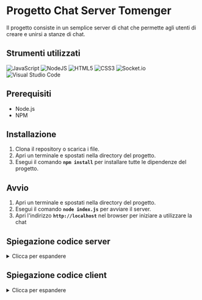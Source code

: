 # Progetto Chat Server Tomenger
Il progetto consiste in un semplice server di chat che permette agli utenti di creare e unirsi a stanze di chat.

## Strumenti utilizzati ##
![JavaScript](https://img.shields.io/badge/javascript-%23323330.svg?style=for-the-badge&logo=javascript&logoColor=%23F7DF1E)
![NodeJS](https://img.shields.io/badge/node.js-6DA55F?style=for-the-badge&logo=node.js&logoColor=white)
![HTML5](https://img.shields.io/badge/html5-%23E34F26.svg?style=for-the-badge&logo=html5&logoColor=white)
![CSS3](https://img.shields.io/badge/css3-%231572B6.svg?style=for-the-badge&logo=css3&logoColor=white)
![Socket.io](https://img.shields.io/badge/Socket.io-black?style=for-the-badge&logo=socket.io&badgeColor=010101)
![Visual Studio Code](https://img.shields.io/badge/Visual%20Studio%20Code-0078d7.svg?style=for-the-badge&logo=visual-studio-code&logoColor=white)

## Prerequisiti
* Node.js
* NPM

## Installazione
1. Clona il repository o scarica i file.
2. Apri un terminale e spostati nella directory del progetto.
3. Esegui il comando **`npm install`** per installare tutte le dipendenze del progetto.

## Avvio
1. Apri un terminale e spostati nella directory del progetto.
2. Esegui il comando **`node index.js`** per avviare il server.
3. Apri l'indirizzo **`http://localhost`** nel browser per iniziare a utilizzare la chat

## Spiegazione codice server
<details>
<summary>Clicca per espandere</summary>

### Dipendenze e avvio server HTTP
```js
// index.js

const express = require('express'); // Modulo per server HTTP
const app = express();
const server = require('http').Server(app); // Server HTTP
const { Server } = require('socket.io'); // Server Socket
const io = new Server(server);

const bodyParser = require('body-parser');
app.use(bodyParser.urlencoded({ extended: false }));

// Crea array che contiene stanze
const stanze = [];

// Metti in ascolto il server HTTP sulla porta 80
server.listen(80, () => {
    console.log('In ascolto su porta 80');
});
```

Questo codice importa i moduli **`express`** e **`socket.io`** per creare un server HTTP e un server Socket. Viene creato un array **`stanze`** che conterrà i nomi delle stanze di chat create. Infine, il server HTTP viene messo in ascolto sulla porta 80.

### Creazione di una stanza di chat

```js
// Fornisci i file nella cartella public in modo statico
app.use(express.static('./public/'));
app.use(favicon(__dirname + './public/favicon.ico'));

// Quando un utente si connette...
io.on('connection', (socket) => {
    
    // Quando un utente crea una stanza...
    socket.on('crea', (data) => {
        // se già esiste una stanza con il nome specificato, invia un messaggio di errore al client
        if(stanze.some((stanza) => stanza.nome === data.nome)) {
            io.emit(data.nome, { success: false, message: 'Nome stanza già esistente' });
        } else {
            // altrimenti, crea una nuova stanza con il nome e la password specificati
            stanze.push({ nome: data.nome, password: data.password });
            // e fa entrare il client nella stanza appena creata
            socket.join(data.nome);
            io.emit(data.nome, { success: true });
        }
    });
```

Il codice sopra fornisce i file nella cartella **`public`** in modo statico e ascolta gli eventi di connessione dei client. Quando un utente emette un evento **`crea`**, il codice verifica se esiste già una stanza con il nome specificato. Se esiste già, viene inviato un messaggio di errore al client. Altrimenti, viene creata una nuova stanza con il nome e la password specificati e il client viene fatto entrare nella stanza appena creata.

### Entrata in una stanza di chat

```js
    // Quando un utente entra in una stanza...
    socket.on('entra', (data) => {
        // se la stanza esiste
        if(stanze.some((stanza) => stanza.nome === data.nome)) {
            // se la stanza non ha una password o se la password inserita dal client è corretta
            if(stanze.some((stanza) => stanza.password === '' || stanza.password === data.password)) {
                // fa entrare il client nella stanza
                socket.join(data.nome);
                io.emit(data.nome, { success: true });
            } else {
                // altrimenti, invia un messaggio di errore al client
                io.emit(data.nome, { success: false, message: 'Password errata' });
            }
        } else {
            // se la stanza non esiste, invia un messaggio di errore al client
            io.emit(data.nome, { success: false, message: 'Stanza non esistente' });
        }
    });
```

Quando un utente emette un evento **`entra`**, il codice verifica se la stanza esiste e se la password inserita dal client è corretta. Se la stanza esiste e la password è corretta o non esiste, il client viene fatto entrare nella stanza. Altrimenti, viene inviato un messaggio di errore al client.

### Uscita da stanza di chat

```js
    // Quando un utente si disconnette dalla stanza...
    socket.on('disconnecting', (reason) => {
        // recupera il nome della stanza in cui si trova il client
        const room = Array.from(socket.rooms)[1];

        // se il client non è in una stanza, non fa nulla
        if(!room && room !== '') return;

        // se il client è l'ultimo utente nella stanza, elimina la stanza
        if(io.sockets.adapter.rooms.get(room).size === 1) {
            stanze.splice(stanze.findIndex((stanza) => stanza.nome === room), 1);
            console.log("Eliminata stanza " + room);
        }

        // fa uscire il client da tutte le stanze
        socket.leaveAll();
    });
```

Quando un utente si disconnette dalla stanza, il codice recupera il nome della stanza in cui si trova il client. Se il client non è in una stanza, non viene fatto nulla. Altrimenti, se il client è l'ultimo utente nella stanza, viene eliminata la stanza. Infine, il client viene fatto uscire da tutte le stanze.

### Inviare un messaggio

```js
// Quando un utente invia un messaggio...
    socket.on('messaggio', (data) => {
        // se il client si trova in una stanza
        if(Object.keys(socket.rooms).length > 1) {
            // invia il messaggio a tutti gli utenti della stanza, tranne al mittente
            socket.to(socket.rooms[1]).emit('messaggio', data);
        }
    });
});
```
Quando un utente emette un evento **`messaggio`**, il codice verifica se il client si trova in una stanza. Se si trova in una stanza, il messaggio viene inviato a tutti gli utenti della stanza, tranne al mittente.
</details>

## Spiegazione codice client

<details>
<summary>Clicca per espandere</summary>

### Inizializzazione

```js
// index.html

const socket = io();

const btnCrea = document.getElementById('btn-crea');
const btnEntra = document.getElementById('btn-entra');

var nome = "";
var username = "";
var password = "";
```
In questa sezione viene inizializzata la connessione socket e vengono recuperati i pulsanti per creare e entrare in una stanza di chat. Inoltre, vengono inizializzate le variabili per memorizzare il nome della stanza, lo username e la password.

### Creazione di una stanza di chat

```js
btnCrea.addEventListener('click', (e) =>
{
    // Prendi valori dal form
    nome = document.getElementById('nome').value;
    username = document.getElementById('username').value;
    password = document.getElementById('password').value;

    // Crea hash della password usando SHA256
    var hash = CryptoJS.SHA256(password).toString();

    // Se la password è vuota non usare hash
    if(password == '')
        hash = password;

    // Invia evento di creazione stanza
    socket.emit('crea', {nome, username, password:hash});

    // Il server risponde con il nome della stanza
    socket.on(nome, (data) =>
    {
        // Se non ci sono errori mostra chat
        if (data.success == true)
        {
            switchToChat();
        }

        // Altrimenti mostra errore
        if (data.success == false)
        {
            M.toast({html: "Attenzione: " + data.message})
        }

        // Termina connessione socket
        socket.off(nome);
    });
});
```

Quando viene cliccato il pulsante **`btnCrea`**, il codice prende i valori inseriti nei campi del form e crea un hash della password usando l'algoritmo SHA256. L'hash della password viene inviato al server insieme ai dati del form, tramite un evento **`crea`**. Se il server risponde con un messaggio di successo, viene mostrata la chat. Altrimenti, viene mostrato un messaggio di errore.

### Entrare in una stanza di chat

```js
btnEntra.addEventListener('click', (e) =>
{
    // Prendi valori dal form
    nome = document.getElementById('nome').value;
    username = document.getElementById('username').value;
    password = document.getElementById('password').value;

    // Crea hash dalla password
    var hash = CryptoJS.SHA256(password).toString();

    // Se password vuota non usare hash
    if(password == '')
        hash = password;

    // Invia evento per entrare nella stanza
    socket.emit('entra', {nome: nome, username, password:hash });
    socket.on(nome, (data) =>
    {
        // Se non ci sono errori mostra chat
        if (data.success == true)
        {
            switchToChat();
        }

        // Altrimenti mostra errori
        if (data.success == false)
        {
            M.toast({html: "Attenzione: " + data.message})
        }

        socket.off(nome);
    });
});
```

Quando viene cliccato il pulsante **`btnEntra`**, il codice prende i valori inseriti nei campi del form e crea un hash della password usando l'algoritmo SHA256. L'hash della password viene inviato al server insieme ai dati del form, tramite un evento **`entra`**. Se il server risponde con un messaggio di successo, viene mostrata la chat. Altrimenti, viene mostrato un messaggio di errore.

### Funzione per passare alla chat

```js
function switchToChat()
{
    // Alterna visualizzazione
    document.querySelector('#chat-join').style.display = 'none';
    document.querySelector('#chat').style.display = 'block';

    // Quando arriva un messaggio...
    socket.on('messaggio chat', (msg) =>
    {
        // Scrivilo in console
        console.log(msg);
        // Scrivilo in chat
        writeMessage(msg);
    });
    
    const btnSend = document.getElementById('btn-send')
    btnSend.addEventListener('click', (e) =>
    {
        // Invia il messaggio
        const message = document.getElementById('message').value;
        sendMessage(username, Date.now(), message, password);
                
        // Ripulisci input
        document.getElementById('message').value = '';
     });
}
```

La funzione **`switchToChat`** viene chiamata quando si vuole passare alla chat. La funzione nasconde il form di accesso alla chat e mostra la chat vera e propria. Inoltre, aggiunge un event listener per i messaggi in arrivo dalla chat. Quando viene ricevuto un messaggio, viene scritto sia nella console che nella chat stessa.

### Inviare un messaggio cifrato

```js
function sendMessage(author, timestamp, message, password)
{
    // Invia messaggio al server
    socket.emit('messaggio chat', {author, timestamp, message:cifraMessaggio(message, password)});
}
```

La funzione **`sendMessage`** viene chiamata per inviare un messaggio al server. Quando viene chiamata, la funzione prende come argomenti l'autore del messaggio, il timestamp del messaggio, il messaggio stesso e la password dell'utente. La funzione quindi invia un evento 'messaggio chat' al server con questi valori (linea 3), utilizzando la funzione **`cifraMessaggio`** per cifrare il messaggio prima dell'invio. Questo garantisce che i messaggi siano inviati in modo sicuro e protetto.

### Scrivere un messaggio in chat

```js
function writeMessage(author, timestamp, message, side, password) {
    // Decifra messaggio
    message = decifraMessaggio(message, password);

    // Se il messaggio è vuoto ignoralo
    if (message.length < 1) return;

    // Imposta data del messaggio
    const data = new Date(timestamp);

    const chat = document.querySelector('#messaggi');

    const messageDiv = document.createElement('div');
    messageDiv.classList.add('row');

    const messageCard = document.createElement('div');
    messageCard.classList.add('col', 's8');

    // Se il messaggio è proprio va a destra
    if (side == 'right') messageCard.classList.add('offset-s4');

    // codice rimosso per fini di spiegazione    

    // Scorri in fondo alla pagina
    window.scrollTo(0, document.body.scrollHeight);
}
```
La funzione **`writeMessage`** viene chiamata per visualizzare un messaggio nella chat. Quando viene chiamata, la funzione prende come argomenti l'autore del messaggio, il timestamp del messaggio, il messaggio stesso, il lato della chat in cui deve essere visualizzato e la password dell'utente. La funzione quindi decifra il messaggio usando la funzione **`decifraMessaggio`** e, se il messaggio non è vuoto, viene visualizzato nella chat. Infine, la finestra della chat viene fatta scorrere in fondo per mostrare il nuovo messaggio.

### Formattazione della data del messaggio

```js
function formatDate(timestamp)
{
    const data = new Date(timestamp);
    const ora = data.getHours() < 10 ? '0' + data.getHours() : data.getHours();
    const minuti = data.getMinutes() < 10 ? '0' + data.getMinutes() : data.getMinutes();
    const giorno = data.getDate() < 10 ? '0' + data.getDate() : data.getDate();
    const mese = data.getMonth() < 10 ? '0' + data.getMonth() : data.getMonth();
    const anno = data.getFullYear();
    return `${ora}:${minuti} del ${giorno}/${mese}/${anno}`;
}
```

La funzione **`formatDate`** viene chiamata per formattare la data del messaggio. Quando viene chiamata, la funzione prende come argomento il timestamp del messaggio. La funzione quindi crea un oggetto **`Date`** dal timestamp e ottiene l'ora, i minuti, il giorno e l'anno.

### Comprimi e cifra il messaggio

```js
function cifraMessaggio(messaggio, chiave)
{
    messaggio = LZString.compress(messaggio);
    var encrypted = CryptoJS.AES.encrypt(messaggio, chiave);
    return encrypted.toString();
}
```

La funzione **`cifraMessaggio`** viene chiamata per comprimere e cifrare un messaggio. Quando viene chiamata, la funzione prende come argomenti il messaggio e la chiave da usare per cifrarlo. La funzione quindi usa la libreria **`LZString`** per comprimere il messaggio, quindi usa la libreria **`CryptoJS`** per cifrarlo con la chiave specificata. Infine, la funzione restituisce il messaggio cifrato in formato stringa.

### Decomprimi e decifra il messaggio

```js
function decifraMessaggio(messaggio, chiave)
{
    var decrypted = CryptoJS.AES.decrypt(messaggio, chiave);
    return LZString.decompress(decrypted.toString(CryptoJS.enc.Utf8));
}
```

La funzione **`decifraMessaggio`** viene chiamata per decomprimere e decifrare un messaggio. Quando viene chiamata, la funzione prende come argomenti il messaggio cifrato e la chiave da usare per decifrarlo. La funzione quindi usa la libreria CryptoJS per decifrare il messaggio con la chiave specificata. Successivamente, usa la libreria **`LZString`** per decomprimere il messaggio decifrato. Infine, la funzione restituisce il messaggio decompresso in formato stringa.

</summary>
